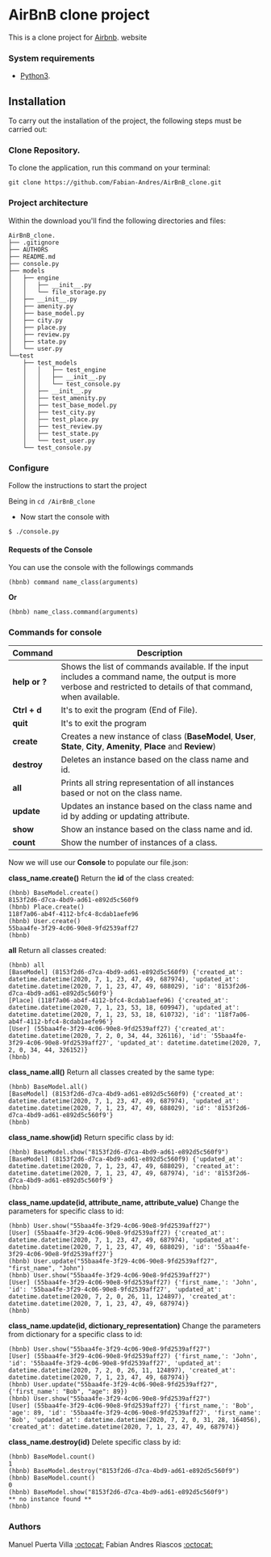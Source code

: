 # AirBnB clone project

This is a clone project for [Airbnb](https://https://www.airbnb.com/ "Airbnb"). website 

### System requirements

-  [Python3](https://www.python.org/downloads/ "Python3").


## Installation

To carry out the installation of the project, the following steps must be carried out:

### Clone Repository.

To clone the application, run this command on your terminal:

    git clone https://github.com/Fabian-Andres/AirBnB_clone.git

### Project architecture
Within the download you'll find the following directories and files:
```
AirBnB_clone.
├── .gitignore
├── AUTHORS
├── README.md
├── console.py
├── models
│   ├── engine
│   │   ├── __init__.py
│   │   └── file_storage.py
│   ├── __init__.py
│   ├── amenity.py
│   ├── base_model.py
│   ├── city.py
│   ├── place.py
│   ├── review.py
│   ├── state.py
│   └── user.py
└──test
    ├── test_models
    │   │   ├── test_engine
    │   │   ├── __init__.py
    │   │   └── test_console.py
    │   ├── __init__.py
    │   ├── test_amenity.py
    │   ├── test_base_model.py
    │   ├── test_city.py
    │   ├── test_place.py
    │   ├── test_review.py
    │   ├── test_state.py
    │   └── test_user.py
    └── test_console.py
```

### Configure
Follow the instructions to start the project

Being in  `cd /AirBnB_clone`

- Now start the console with

```
$ ./console.py
```


#### Requests of the Console

You can use the console with the followings commands
```
(hbnb) command name_class(arguments)
```
**Or**
```
(hbnb) name_class.command(arguments)
```
### Commands for console
| Command  | Description |
| ------------- | ------------- |
| **help or ?** | Shows the list of commands available. If the input includes a command name, the output is more verbose and restricted to details of that command, when available.  | 
| **Ctrl + d** | It's to exit the program (End of File).  | 
| **quit** |It's to exit the program |
| **create** |  Creates a new instance of class (**BaseModel**, **User**, **State**, **City**, **Amenity**, **Place** and **Review**) | 
| **destroy** | Deletes an instance based on the class name and id. | 
| **all** | Prints all string representation of all instances based or not on the class name.| 
| **update** | Updates an instance based on the class name and id by adding or updating attribute. | 
| **show** | Show an instance based on the class name and id. | 
| **count** | Show the number of instances of a class. | 


Now we will use our **Console** to populate our file.json:


**class_name.create()** 
Return the **id** of the class created:
```
(hbnb) BaseModel.create()
8153f2d6-d7ca-4bd9-ad61-e892d5c560f9
(hbnb) Place.create()
118f7a06-ab4f-4112-bfc4-8cdab1aefe96
(hbnb) User.create()
55baa4fe-3f29-4c06-90e8-9fd2539aff27
(hbnb)
```

**all** 
Return all classes created:

```
(hbnb) all
[BaseModel] (8153f2d6-d7ca-4bd9-ad61-e892d5c560f9) {'created_at': datetime.datetime(2020, 7, 1, 23, 47, 49, 687974), 'updated_at': datetime.datetime(2020, 7, 1, 23, 47, 49, 688029), 'id': '8153f2d6-d7ca-4bd9-ad61-e892d5c560f9'}
[Place] (118f7a06-ab4f-4112-bfc4-8cdab1aefe96) {'created_at': datetime.datetime(2020, 7, 1, 23, 53, 18, 609947), 'updated_at': datetime.datetime(2020, 7, 1, 23, 53, 18, 610732), 'id': '118f7a06-ab4f-4112-bfc4-8cdab1aefe96'}
[User] (55baa4fe-3f29-4c06-90e8-9fd2539aff27) {'created_at': datetime.datetime(2020, 7, 2, 0, 34, 44, 326116), 'id': '55baa4fe-3f29-4c06-90e8-9fd2539aff27', 'updated_at': datetime.datetime(2020, 7, 2, 0, 34, 44, 326152)}
(hbnb) 
```
**class_name.all()** 
Return all classes created by the same type:

```
(hbnb) BaseModel.all()
[BaseModel] (8153f2d6-d7ca-4bd9-ad61-e892d5c560f9) {'created_at': datetime.datetime(2020, 7, 1, 23, 47, 49, 687974), 'updated_at': datetime.datetime(2020, 7, 1, 23, 47, 49, 688029), 'id': '8153f2d6-d7ca-4bd9-ad61-e892d5c560f9'}
(hbnb) 
```

**class_name.show(id)** 
Return specific class by id:

```
(hbnb) BaseModel.show("8153f2d6-d7ca-4bd9-ad61-e892d5c560f9")
[BaseModel] (8153f2d6-d7ca-4bd9-ad61-e892d5c560f9) {'updated_at': datetime.datetime(2020, 7, 1, 23, 47, 49, 688029), 'created_at': datetime.datetime(2020, 7, 1, 23, 47, 49, 687974), 'id': '8153f2d6-d7ca-4bd9-ad61-e892d5c560f9'}
(hbnb) 
```

**class_name.update(id, attribute_name, attribute_value)** 
Change the parameters for specific class to id:

```
(hbnb) User.show("55baa4fe-3f29-4c06-90e8-9fd2539aff27")
[User] (55baa4fe-3f29-4c06-90e8-9fd2539aff27) {'created_at': datetime.datetime(2020, 7, 1, 23, 47, 49, 687974), 'updated_at': datetime.datetime(2020, 7, 1, 23, 47, 49, 688029), 'id': '55baa4fe-3f29-4c06-90e8-9fd2539aff27'}
(hbnb) User.update("55baa4fe-3f29-4c06-90e8-9fd2539aff27", "first_name", "John")
(hbnb) User.show("55baa4fe-3f29-4c06-90e8-9fd2539aff27")
[User] (55baa4fe-3f29-4c06-90e8-9fd2539aff27) {'first_name,': 'John', 'id': '55baa4fe-3f29-4c06-90e8-9fd2539aff27', 'updated_at': datetime.datetime(2020, 7, 2, 0, 26, 11, 124897), 'created_at': datetime.datetime(2020, 7, 1, 23, 47, 49, 687974)}
(hbnb) 
```

**class_name.update(id, dictionary_representation)** 
Change the parameters from dictionary for a specific class to id:

```
(hbnb) User.show("55baa4fe-3f29-4c06-90e8-9fd2539aff27")
[User] (55baa4fe-3f29-4c06-90e8-9fd2539aff27) {'first_name,': 'John', 'id': '55baa4fe-3f29-4c06-90e8-9fd2539aff27', 'updated_at': datetime.datetime(2020, 7, 2, 0, 26, 11, 124897), 'created_at': datetime.datetime(2020, 7, 1, 23, 47, 49, 687974)}
(hbnb) User.update("55baa4fe-3f29-4c06-90e8-9fd2539aff27", {'first_name': "Bob", "age": 89})
(hbnb) User.show("55baa4fe-3f29-4c06-90e8-9fd2539aff27")
[User] (55baa4fe-3f29-4c06-90e8-9fd2539aff27) {'first_name,': 'Bob', 'age': 89, 'id': '55baa4fe-3f29-4c06-90e8-9fd2539aff27', 'first_name': 'Bob', 'updated_at': datetime.datetime(2020, 7, 2, 0, 31, 28, 164056), 'created_at': datetime.datetime(2020, 7, 1, 23, 47, 49, 687974)}
```

**class_name.destroy(id)** 
Delete specific class by id:

```
(hbnb) BaseModel.count()
1
(hbnb) BaseModel.destroy("8153f2d6-d7ca-4bd9-ad61-e892d5c560f9")
(hbnb) BaseModel.count()
0
(hbnb) BaseModel.show("8153f2d6-d7ca-4bd9-ad61-e892d5c560f9")
** no instance found **
(hbnb) 
```

### Authors
Manuel Puerta Villa [:octocat:](https://github.com/Manuelpv17 "Github") 
Fabian Andres Riascos [:octocat:](https://github.com/fabian-andres "Github")
